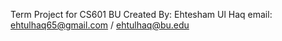 Term Project for CS601 BU
Created By: Ehtesham Ul Haq
email: ehtulhaq65@gmail.com / ehtulhaq@bu.edu
